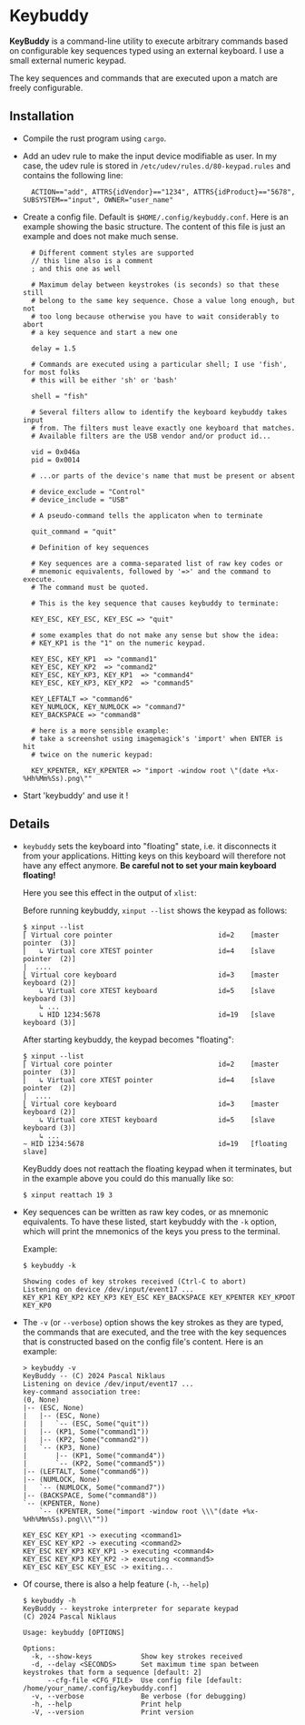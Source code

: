 # Keybuddy

**KeyBuddy** is a command-line utility to execute arbitrary commands
based on configurable key sequences typed using an external keyboard.
I use a small external numeric keypad.

The key sequences and commands that are executed upon a match are
freely configurable.

## Installation

- Compile the rust program using `cargo`.

- Add an udev rule to make the input device modifiable as user. In my
  case, the udev rule is stored in `/etc/udev/rules.d/80-keypad.rules`
  and contains the following line:

  ```
    ACTION=="add", ATTRS{idVendor}=="1234", ATTRS{idProduct}=="5678", SUBSYSTEM=="input", OWNER="user_name"
  ```

- Create a config file. Default is `$HOME/.config/keybuddy.conf`. Here
  is an example showing the basic structure. The content of this file
  is just an example and does not make much sense.

  ```
    # Different comment styles are supported
    // this line also is a comment
    ; and this one as well

    # Maximum delay between keystrokes (is seconds) so that these still
    # belong to the same key sequence. Chose a value long enough, but not
    # too long because otherwise you have to wait considerably to abort
    # a key sequence and start a new one
    
    delay = 1.5

    # Commands are executed using a particular shell; I use 'fish', for most folks 
    # this will be either 'sh' or 'bash'
    
    shell = "fish"

    # Several filters allow to identify the keyboard keybuddy takes input
    # from. The filters must leave exactly one keyboard that matches.
    # Available filters are the USB vendor and/or product id...
    
    vid = 0x046a
    pid = 0x0014
    
    # ...or parts of the device's name that must be present or absent
    
    # device_exclude = "Control"
    # device_include = "USB"

    # A pseudo-command tells the applicaton when to terminate
    
    quit_command = "quit"

    # Definition of key sequences

    # Key sequences are a comma-separated list of raw key codes or 
    # mnemonic equivalents, followed by '=>' and the command to execute.
    # The command must be quoted.
    
    # This is the key sequence that causes keybuddy to terminate:
    
    KEY_ESC, KEY_ESC, KEY_ESC => "quit"
    
    # some examples that do not make any sense but show the idea:
    # KEY_KP1 is the "1" on the numeric keypad. 

    KEY_ESC, KEY_KP1  => "command1"
    KEY_ESC, KEY_KP2  => "command2"
    KEY_ESC, KEY_KP3, KEY_KP1  => "command4"
    KEY_ESC, KEY_KP3, KEY_KP2  => "command5"

    KEY_LEFTALT => "command6"
    KEY_NUMLOCK, KEY_NUMLOCK => "command7"
    KEY_BACKSPACE => "command8"

    # here is a more sensible example:
    # take a screenshot using imagemagick's 'import' when ENTER is hit
    # twice on the numeric keypad:

    KEY_KPENTER, KEY_KPENTER => "import -window root \"(date +%x-%Hh%Mm%Ss).png\""
  ```

- Start 'keybuddy' and use it !

## Details

- `keybuddy` sets the keyboard into "floating" state, i.e. it
  disconnects it from your applications. Hitting keys on this keyboard
  will therefore not have any effect anymore.  **Be careful not to set
  your main keyboard floating!**
  
  Here you see this effect in the output of `xlist`:
  
  Before running keybuddy, `xinput --list` shows the keypad as follows:
  
  ```
  $ xinput --list
  ⎡ Virtual core pointer                          id=2    [master pointer  (3)]
  ⎜   ↳ Virtual core XTEST pointer                id=4    [slave  pointer  (2)]
  |  ....
  ⎣ Virtual core keyboard                         id=3    [master keyboard (2)]
      ↳ Virtual core XTEST keyboard               id=5    [slave  keyboard (3)]
      ↳ ...
      ↳ HID 1234:5678                             id=19   [slave  keyboard (3)]    
  ```
  
  After starting keybuddy, the keypad becomes "floating":
  
  ```
  $ xinput --list
  ⎡ Virtual core pointer                          id=2    [master pointer  (3)]
  ⎜   ↳ Virtual core XTEST pointer                id=4    [slave  pointer  (2)]
  |  ....
  ⎣ Virtual core keyboard                         id=3    [master keyboard (2)]
      ↳ Virtual core XTEST keyboard               id=5    [slave  keyboard (3)]
      ↳ ...
  ∼ HID 1234:5678                                 id=19   [floating slave]
  ```

  KeyBuddy does not reattach the floating keypad when it terminates,
  but in the example above you could do this manually like so:
  
  ```
  $ xinput reattach 19 3
  ```

- Key sequences can be written as raw key codes, or as mnemonic
  equivalents.  To have these listed, start keybuddy with the `-k`
  option, which will print the mnemonics of the keys you press to the
  terminal.
  
  Example:
  
  ```
  $ keybuddy -k

  Showing codes of key strokes received (Ctrl-C to abort)
  Listening on device /dev/input/event17 ...
  KEY_KP1 KEY_KP2 KEY_KP3 KEY_ESC KEY_BACKSPACE KEY_KPENTER KEY_KPDOT KEY_KP0
  ```

- The `-v` (or `--verbose`) option shows the key strokes as they are
  typed, the commands that are executed, and the tree with the key
  sequences that is constructed based on the config file's
  content. Here is an example:
  
   ```
   > keybuddy -v
   KeyBuddy -- (C) 2024 Pascal Niklaus
   Listening on device /dev/input/event17 ...
   key-command association tree:
   (0, None)
   |-- (ESC, None)
   |   |-- (ESC, None)
   |   |   `-- (ESC, Some("quit"))
   |   |-- (KP1, Some("command1"))
   |   |-- (KP2, Some("command2"))
   |   `-- (KP3, None)
   |       |-- (KP1, Some("command4"))
   |       `-- (KP2, Some("command5"))
   |-- (LEFTALT, Some("command6"))
   |-- (NUMLOCK, None)
   |   `-- (NUMLOCK, Some("command7"))
   |-- (BACKSPACE, Some("command8"))
   `-- (KPENTER, None)
       `-- (KPENTER, Some("import -window root \\\"(date +%x-%Hh%Mm%Ss).png\\\""))

   KEY_ESC KEY_KP1 -> executing <command1>
   KEY_ESC KEY_KP2 -> executing <command2>
   KEY_ESC KEY_KP3 KEY_KP1 -> executing <command4>
   KEY_ESC KEY_KP3 KEY_KP2 -> executing <command5>
   KEY_ESC KEY_ESC KEY_ESC -> exiting...
   ```

- Of course, there is also a help feature (`-h`, `--help`)

   ```
   $ keybuddy -h
   KeyBuddy -- keystroke interpreter for separate keypad
   (C) 2024 Pascal Niklaus

   Usage: keybuddy [OPTIONS]

   Options:
     -k, --show-keys            Show key strokes received
     -d, --delay <SECONDS>      Set maximum time span between keystrokes that form a sequence [default: 2]
         --cfg-file <CFG_FILE>  Use config file [default: /home/your_name/.config/keybuddy.conf]
     -v, --verbose              Be verbose (for debugging)
     -h, --help                 Print help
     -V, --version              Print version
  ```

    
